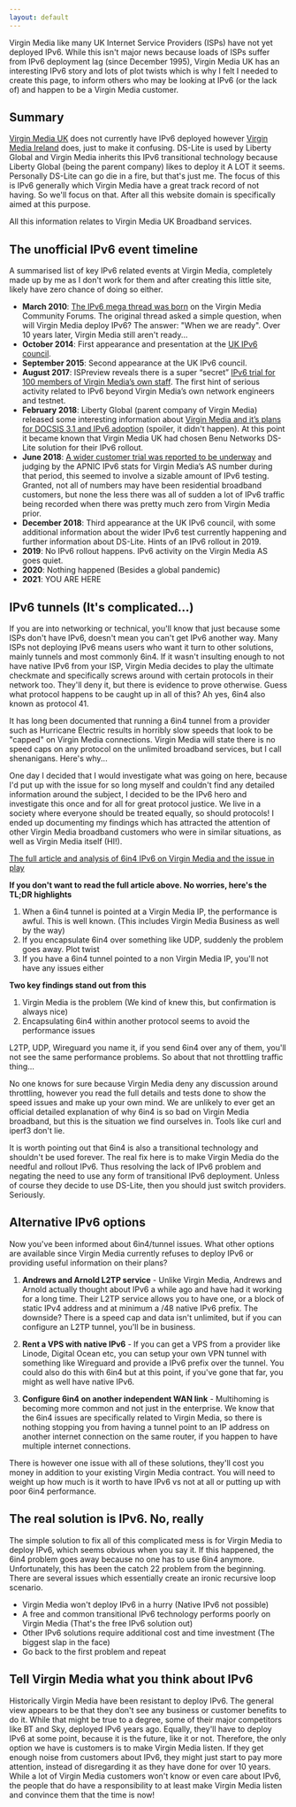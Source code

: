 ```yaml
---
layout: default
---
```


<p class="lead">Virgin Media like many UK Internet Service Providers (ISPs) have not yet deployed IPv6. While this isn't major news because loads of ISPs suffer from IPv6 deployment lag (since December 1995), Virgin Media UK has an interesting IPv6 story and lots of plot twists which is why I felt I needed to create this page, to inform others who may be looking at IPv6 (or the lack of) and happen to be a Virgin Media customer.</p>

## Summary

[Virgin Media UK](https://www.virginmedia.com) does not currently have IPv6 deployed however [Virgin Media Ireland](https://www.virginmedia.ie) does, just to make it confusing. DS-Lite is used by Liberty Global and Virgin Media inherits this IPv6 transitional technology because Liberty Global (being the parent company) likes to deploy it A LOT it seems. Personally DS-Lite can go die in a fire, but that's just me. The focus of this is IPv6 generally which Virgin Media have a great track record of not having. So we'll focus on that. After all this website domain is specifically aimed at this purpose.

All this information relates to Virgin Media UK Broadband services.

## The unofficial IPv6 event timeline

A summarised list of key IPv6 related events at Virgin Media, completely made up by me as I don't work for them and after creating this little site, likely have zero chance of doing so either.

* **March 2010**: [The IPv6 mega thread was born](https://community.virginmedia.com/t5/QuickStart-set-up-and/IPv6-support-on-Virgin-media/td-p/35748) on the Virgin Media Community Forums. The original thread asked a simple question, when will Virgin Media deploy IPv6? The answer: "When we are ready". Over 10 years later, Virgin Media still aren't ready...
* **October 2014**: First appearance and presentation at the [UK IPv6 council](https://www.ipv6.org.uk/).
* **September 2015**: Second appearance at the UK IPv6 council.
* **August 2017**: ISPreview reveals there is a super “secret” [IPv6 trial for 100 members of Virgin Media’s own staff](https://www.ispreview.co.uk/index.php/2017/08/virgin-media-invite-100-uk-staff-secret-trial-ipv6-internet-addresses.html). The first hint of serious activity related to IPv6 beyond Virgin Media’s own network engineers and testnet.
* **February 2018**: Liberty Global (parent company of Virgin Media) released some interesting information about [Virgin Media and it’s plans for DOCSIS 3.1 and IPv6 adoption](https://www.ispreview.co.uk/index.php/2018/02/update-virgin-medias-uk-ipv6-docsis-3-1-plans.html) (spoiler, it didn't happen). At this point it became known that Virgin Media UK had chosen Benu Networks DS-Lite solution for their IPv6 rollout.
* **June 2018**: [A wider customer trial was reported to be underway](https://www.ispreview.co.uk/index.php/2018/06/cable-isp-virgin-media-start-uk-customer-trial-of-ipv6-addresses.html) and judging by the APNIC IPv6 stats for Virgin Media’s AS number during that period, this seemed to involve a sizable amount of IPv6 testing. Granted, not all of numbers may have been residential broadband customers, but none the less there was all of sudden a lot of IPv6 traffic being recorded when there was pretty much zero from Virgin Media prior.
* **December 2018**: Third appearance at the UK IPv6 council, with some additional information about the wider IPv6 test currently happening and further information about DS-Lite. Hints of an IPv6 rollout in 2019.
* **2019**: No IPv6 rollout happens. IPv6 activity on the Virgin Media AS goes quiet.
* **2020**: Nothing happened (Besides a global pandemic)
* **2021**: YOU ARE HERE

## IPv6 tunnels (It's complicated...)

If you are into networking or technical, you'll know that just because some ISPs don't have IPv6, doesn't mean you can't get IPv6 another way. Many ISPs not deploying IPv6 means users who want it turn to other solutions, mainly tunnels and most commonly 6in4. If it wasn't insulting enough to not have native IPv6 from your ISP, Virgin Media decides to play the ultimate checkmate and specifically screws around with certain protocols in their network too. They'll deny it, but there is evidence to prove otherwise. Guess what protocol happens to be caught up in all of this? Ah yes, 6in4 also known as protocol 41.

It has long been documented that running a 6in4 tunnel from a provider such as Hurricane Electric results in horribly slow speeds that look to be "capped" on Virgin Media connections. Virgin Media will state there is no speed caps on any protocol on the unlimited broadband services, but I call shenanigans. Here's why...

One day I decided that I would investigate what was going on here, because I'd put up with the issue for so long myself and couldn't find any detailed information around the subject, I decided to be the IPv6 hero and investigate this once and for all for great protocol justice. We live in a society where everyone should be treated equally, so should protocols! I ended up documenting my findings which has attracted the attention of other Virgin Media broadband customers who were in similar situations, as well as Virgin Media itself (HI!).

[The full article and analysis of 6in4 IPv6 on Virgin Media and the issue in play](https://jamesmacwhite.medium.com/is-virgin-media-traffic-shaping-protocol-41-6in4-ipv6-c1b8b6e645f7)

**If you don't want to read the full article above. No worries, here's the TL;DR highlights**

1. When a 6in4 tunnel is pointed at a Virgin Media IP, the performance is awful. This is well known. (This includes Virgin Media Business as well by the way)
2. If you encapsulate 6in4 over something like UDP, suddenly the problem goes away. Plot twist
3. If you have a 6in4 tunnel pointed to a non Virgin Media IP, you'll not have any issues either

**Two key findings stand out from this**

1. Virgin Media is the problem (We kind of knew this, but confirmation is always nice)
2. Encapsulating 6in4 within another protocol seems to avoid the performance issues

L2TP, UDP, Wireguard you name it, if you send 6in4 over any of them, you'll not see the same performance problems. So about that not throttling traffic thing...

No one knows for sure because Virgin Media deny any discussion around throttling, however you read the full details and tests done to show the speed issues and make up your own mind. We are unlikely to ever get an official detailed explanation of why 6in4 is so bad on Virgin Media broadband, but this is the situation we find ourselves in. Tools like curl and iperf3 don't lie.

It is worth pointing out that 6in4 is also a transitional technology and shouldn't be used forever. The real fix here is to make Virgin Media do the needful and rollout IPv6. Thus resolving the lack of IPv6 problem and negating the need to use any form of transitional IPv6 deployment. Unless of course they decide to use DS-Lite, then you should just switch providers. Seriously.

## Alternative IPv6 options

Now you've been informed about 6in4/tunnel issues. What other options are available since Virgin Media currently refuses to deploy IPv6 or providing useful information on their plans?

1. **Andrews and Arnold L2TP service** - Unlike Virgin Media, Andrews and Arnold actually thought about IPv6 a while ago and have had it working for a long time. Their L2TP service allows you to have one, or a block of static IPv4 address and at minimum a /48 native IPv6 prefix. The downside? There is a speed cap and data isn't unlimited, but if you can configure an L2TP tunnel, you'll be in business.

2. **Rent a VPS with native IPv6** - If you can get a VPS from a provider like Linode, Digital Ocean etc, you can setup your own VPN tunnel with something like Wireguard and provide a IPv6 prefix over the tunnel. You could also do this with 6in4 but at this point, if you've gone that far, you might as well have native IPv6.

3. **Configure 6in4 on another independent WAN link** - Multihoming is becoming more common and not just in the enterprise. We know that the 6in4 issues are specifically related to Virgin Media, so there is nothing stopping you from having a tunnel point to an IP address on another internet connection on the same router, if you happen to have multiple internet connections.

There is however one issue with all of these solutions, they'll cost you money in addition to your existing Virgin Media contract. You will need to weight up how much is it worth to have IPv6 vs not at all or putting up with poor 6in4 performance.

## The real solution is IPv6. No, really

The simple solution to fix all of this complicated mess is for Virgin Media to deploy IPv6, which seems obvious when you say it. If this happened, the 6in4 problem goes away because no one has to use 6in4 anymore. Unfortunately, this has been the catch 22 problem from the beginning. There are several issues which essentially create an ironic recursive loop scenario.

* Virgin Media won't deploy IPv6 in a hurry (Native IPv6 not possible)
* A free and common transitional IPv6 technology performs poorly on Virgin Media (That's the free IPv6 solution out)
* Other IPv6 solutions require additional cost and time investment (The biggest slap in the face)
* Go back to the first problem and repeat

## Tell Virgin Media what you think about IPv6

Historically Virgin Media have been resistant to deploy IPv6. The general view appears to be that they don't see any business or customer benefits to do it. While that might be true to a degree, some of their major competitors like BT and Sky, deployed IPv6 years ago. Equally, they'll have to deploy IPv6 at some point, because it is the future, like it or not. Therefore, the only option we have is customers is to make Virgin Media listen. If they get enough noise from customers about IPv6, they might just start to pay more attention, instead of disregarding it as they have done for over 10 years. While a lot of Virgin Media customers won't know or even care about IPv6, the people that do have a responsibility to at least make Virgin Media listen and convince them that the time is now!